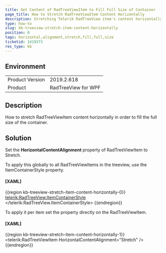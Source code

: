 ```yaml
---
title: Get Content of RadTreeViewItem to Fill Full Size of Container
page_title: How to Stretch RadTreeViewItem Content Horizontally
description: Stretching Telerik RadTreeView item's content horizontally to fill the available space.
type: how-to
slug: kb-treeview-stretch-item-content-horizontally
position: 0
tags: horizontal,alignment,stretch,fill,full,size
ticketid: 1419373
res_type: kb
---
```


## Environment
<table>
    <tbody>
	    <tr>
	    	<td>Product Version</td>
	    	<td>2019.2.618</td>
	    </tr>
	    <tr>
	    	<td>Product</td>
	    	<td>RadTreeView for WPF</td>
	    </tr>
    </tbody>
</table>

## Description

How to stretch RadTreeViewItem content horizontally in order to fill the full size of the container.

## Solution

Set the __HorizontalContentAlignment__ property of RadTreeViewItem to Stretch.

To apply this globally to all RadTreeViewItems in the treeview, use the ItemContainerStyle property.

#### __[XAML]__
{{region kb-treeview-stretch-item-content-horizontally-0}}
	<telerik:RadTreeView.ItemContainerStyle>
		<Style TargetType="telerik:RadTreeViewItem">
			<Setter Property="HorizontalContentAlignment" Value="Stretch" />
		</Style>
	</telerik:RadTreeView.ItemContainerStyle>
{{endregion}}

To apply it per item set the property directly on the RadTreeViewItem.

#### __[XAML]__
{{region kb-treeview-stretch-item-content-horizontally-1}}
	<telerik:RadTreeViewItem HorizontalContentAlignment="Stretch" />
{{endregion}}
